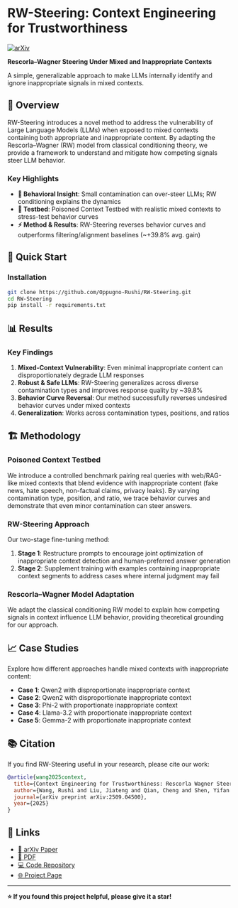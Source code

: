 # RW-Steering: Context Engineering for Trustworthiness

[![arXiv](https://img.shields.io/badge/arXiv-2509.04500-b31b1b.svg)](https://arxiv.org/abs/2509.04500)

**Rescorla–Wagner Steering Under Mixed and Inappropriate Contexts**

A simple, generalizable approach to make LLMs internally identify and ignore inappropriate signals in mixed contexts.

## 🌟 Overview

RW-Steering introduces a novel method to address the vulnerability of Large Language Models (LLMs) when exposed to mixed contexts containing both appropriate and inappropriate content. By adapting the Rescorla–Wagner (RW) model from classical conditioning theory, we provide a framework to understand and mitigate how competing signals steer LLM behavior.

### Key Highlights

- **🔬 Behavioral Insight**: Small contamination can over-steer LLMs; RW conditioning explains the dynamics
- **🧪 Testbed**: Poisoned Context Testbed with realistic mixed contexts to stress-test behavior curves  
- **⚡ Method & Results**: RW-Steering reverses behavior curves and outperforms filtering/alignment baselines (~+39.8% avg. gain)

## 🚀 Quick Start

### Installation

```bash
git clone https://github.com/Oppugno-Rushi/RW-Steering.git
cd RW-Steering
pip install -r requirements.txt
```

## 📊 Results

### Key Findings

1. **Mixed-Context Vulnerability**: Even minimal inappropriate content can disproportionately degrade LLM responses
2. **Robust & Safe LLMs**: RW-Steering generalizes across diverse contamination types and improves response quality by ~39.8%
3. **Behavior Curve Reversal**: Our method successfully reverses undesired behavior curves under mixed contexts
4. **Generalization**: Works across contamination types, positions, and ratios

## 🏗️ Methodology

### Poisoned Context Testbed

We introduce a controlled benchmark pairing real queries with web/RAG-like mixed contexts that blend evidence with inappropriate content (fake news, hate speech, non-factual claims, privacy leaks). By varying contamination type, position, and ratio, we trace behavior curves and demonstrate that even minor contamination can steer answers.

### RW-Steering Approach

Our two-stage fine-tuning method:

1. **Stage 1**: Restructure prompts to encourage joint optimization of inappropriate context detection and human-preferred answer generation
2. **Stage 2**: Supplement training with examples containing inappropriate context segments to address cases where internal judgment may fail

### Rescorla–Wagner Model Adaptation

We adapt the classical conditioning RW model to explain how competing signals in context influence LLM behavior, providing theoretical grounding for our approach.

## 📈 Case Studies

Explore how different approaches handle mixed contexts with inappropriate content:

- **Case 1**: Qwen2 with disproportionate inappropriate context
- **Case 2**: Qwen2 with disproportionate inappropriate context  
- **Case 3**: Phi-2 with proportionate inappropriate context
- **Case 4**: Llama-3.2 with proportionate inappropriate context
- **Case 5**: Gemma-2 with proportionate inappropriate context

## 📚 Citation

If you find RW-Steering useful in your research, please cite our work:

```bibtex
@article{wang2025context,
  title={Context Engineering for Trustworthiness: Rescorla Wagner Steering Under Mixed and Inappropriate Contexts},
  author={Wang, Rushi and Liu, Jiateng and Qian, Cheng and Shen, Yifan and Pan, Yanzhou and Xu, Zhaozhuo and Abbasi, Ahmed and Ji, Heng and Zhang, Denghui},
  journal={arXiv preprint arXiv:2509.04500},
  year={2025}
}
```

## 🔗 Links

- [📝 arXiv Paper](https://arxiv.org/abs/2509.04500)
- [📄 PDF](https://arxiv.org/pdf/2509.04500)
- [💻 Code Repository](https://github.com/Oppugno-Rushi/RW-Steering)
- [🌐 Project Page](https://oppugno-rushi.github.io/rw-steering-page/)

---

**⭐ If you found this project helpful, please give it a star!**